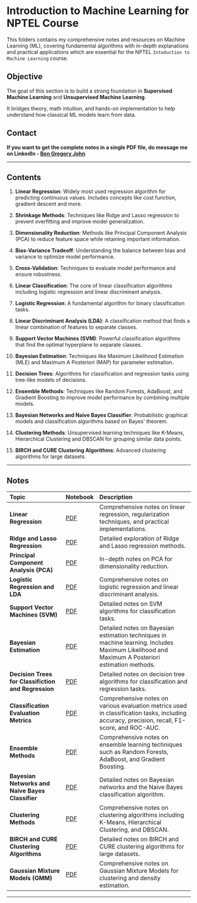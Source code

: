 # Introduction to Machine Learning for NPTEL Course

This folders contains my comprehensive notes and resources on Machine Learning (ML), covering fundamental algorithms with in-depth explanations and practical applications which are essential for the NPTEL `Intoduction to Machine Learning` course.

## Objective

The goal of this section is to build a strong foundation in **Supervised Machine Learning** and **Unsupervised Machine Learning**.

It bridges theory, math intuition, and hands-on implementation to help understand how classical ML models learn from data.

## Contact

**If you want to get the complete notes in a single PDF file, do message me on LinkedIn - [Ben Gregory John](https://www.linkedin.com/in/bengj10/)**

---

## Contents

1. **Linear Regression**: Widely most used regression algorithm for predicting continuous values. Includes concepts like cost function, gradient descent and more.

2. **Shrinkage Methods**: Techniques like Ridge and Lasso regression to prevent overfitting and improve model generalization.

3. **Dimensionality Reduction**: Methods like Principal Component Analysis (PCA) to reduce feature space while retaining important information.

4. **Bias-Variance Tradeoff**: Understanding the balance between bias and variance to optimize model performance.

5. **Cross-Validation**: Techniques to evaluate model performance and ensure robustness.

6. **Linear Classification**: The core of linear classification algorithms including logistic regression and linear discriminant analysis.

7. **Logistic Regression**: A fundamental algorithm for binary classification tasks.

8. **Linear Discriminant Analysis (LDA)**: A classification method that finds a linear combination of features to separate classes.

9. **Support Vector Machines (SVM)**: Powerful classification algorithms that find the optimal hyperplane to separate classes.

10. **Bayesian Estimation**: Techniques like Maximum Likelihood Estimation (MLE) and Maximum A Posteriori (MAP) for parameter estimation.

11. **Decision Trees**: Algorithms for classification and regression tasks using tree-like models of decisions.

12. **Ensemble Methods**: Techniques like Random Forests, AdaBoost, and Gradient Boosting to improve model performance by combining multiple models.

13. **Bayesian Networks and Naive Bayes Classifier**: Probabilistic graphical models and classification algorithms based on Bayes' theorem.

14. **Clustering Methods**: Unsupervised learning techniques like K-Means, Hierarchical Clustering and DBSCAN for grouping similar data points.

15. **BIRCH and CURE Clustering Algorithms**: Advanced clustering algorithms for large datasets.

---

## Notes

| Topic | Notebook | Description |
|:------|:----------|:-------------|
| **Linear Regression** | [PDF](Linear%20Regression%20and%20Regularizations.pdf) | Comprehensive notes on linear regression, regularization techniques, and practical implementations. |
| **Ridge and Lasso Regression** | [PDF](Linear%20Regression%20and%20Regularizations.pdf) | Detailed exploration of Ridge and Lasso regression methods. |
| **Principal Component Analysis (PCA)** | [PDF](Linear%20Regression%20and%20Regularizations.pdf) | In-depth notes on PCA for dimensionality reduction. |
| **Logistic Regression and LDA** | [PDF](Logistic%20Regression%20and%20LDA.pdf) | Comprehensive notes on logistic regression and linear discriminant analysis. |
| **Support Vector Machines (SVM)** | [PDF](Support%20Vector%20Machines.pdf) | Detailed notes on SVM algorithms for classification tasks. |
| **Bayesian Estimation** | [PDF](Bayesian%20Estimation.pdf) | Detailed notes on Bayesian estimation techniques in machine learning. Includes Maximum Likelihood and Maximum A Posteriori estimation methods. |
| **Decision Trees for Classifiction and Regression** | [PDF](Complete%20Decision%20Trees.pdf) | Detailed notes on decision tree algorithms for classification and regression tasks. |
| **Classification Evaluation Metrics** | [PDF](Classification%20Evaluation.pdf) | Comprehensive notes on various evaluation metrics used in classification tasks, including accuracy, precision, recall, F1-score, and ROC-AUC. |
| **Ensemble Methods** | [PDF](Ensemble%20Methods.pdf) | Comprehensive notes on ensemble learning techniques such as Random Forests, AdaBoost, and Gradient Boosting. |
| **Bayesian Networks and Naive Bayes Classifier** | [PDF](Bayesian%20Networks%20and%20Naive%20Bayes.pdf) | Detailed notes on Bayesian networks and the Naive Bayes classification algorithm. |
| **Clustering Methods** | [PDF](Clustering%20Methods.pdf) | Comprehensive notes on clustering algorithms including K-Means, Hierarchical Clustering, and DBSCAN. |
| **BIRCH and CURE Clustering Algorithms** | [PDF](BIRCH%20and%20CURE.pdf) | Detailed notes on BIRCH and CURE clustering algorithms for large datasets. |
| **Gaussian Mixture Models (GMM)** | [PDF](Gaussian%20Mixtures.pdf) | Comprehensive notes on Gaussian Mixture Models for clustering and density estimation. |

---

